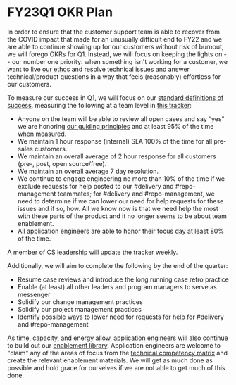 # FY23Q1 OKR Plan

In order to ensure that the customer support team is able to recover from the COVID impact that made for an unusually difficult end to FY22 and we are able to continue showing up for our customers without risk of burnout, we will forego OKRs for Q1. Instead, we will focus on keeping the lights on -- our number one priority: when something isn't working for a customer, we want to live [our ethos](index.md#our-ethos) and resolve technical issues and answer technical/product questions in a way that feels (reasonably) effortless for our customers.

To measure our success in Q1, we will focus on our [standard definitions of success](index.md#we-know-that-we-are-successful-when-we), measuring the following at a team level in [this tracker](https://docs.google.com/spreadsheets/d/1Uufqr8hTFKCpmxfBjTS4NVfUh8RQzrhDPL0vfSdSQpk/edit?usp=sharing):

- Anyone on the team will be able to review all open cases and say “yes” we are honoring [our guiding principles](index.md#guiding-principles) and at least 95% of the time when measured.
- We maintain 1 hour response (internal) SLA 100% of the time for all pre-sales customers.
- We maintain an overall average of 2 hour response for all customers (pre-, post, open source/free).
- We maintain an overall average 7 day resolution.
- We continue to engage engineering no more than 10% of the time if we exclude requests for help posted to our #delivery and #repo-management teammates; for #delivery and #repo-management, we need to determine if we can lower our need for help requests for these issues and if so, how. All we know now is that we need help the most with these parts of the product and it no longer seems to be about team enablement.
- All application engineers are able to honor their focus day at least 80% of the time.

A member of CS leadership will update the tracker weekly.

Additionally, we will aim to complete the following by the end of the quarter:

- Resume case reviews and introduce the long running case retro practice
- Enable (at least) all other leaders and program managers to serve as messenger
- Solidify our change management practices
- Solidify our project management practices
- Identify possible ways to lower need for requests for help for #delivery and #repo-management

As time, capacity, and energy allow, application engineers will also continue to build out our [enablement library](../process/enablement/index.md). Application engineers are welcome to "claim" any of the areas of focus from the [technical competency matrix](https://docs.google.com/spreadsheets/d/1npAo9c_yDGreh1KlUgG0qlG6nTNwW39sl4vTmAvwQu0/edit?usp=sharing) and create the relevant enablement materials. We will get as much done as possible and hold grace for ourselves if we are not able to get much of this done.
